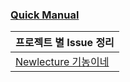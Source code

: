 
### [Quick Manual](<Quick Manual/Quick Manual.md>)



| 프로젝트 별 Issue 정리                                                 |
| :-------------------------------------------------------------- |
| [Newlecture 기농이네](</기농이네 prj/Newlecture 기농이네 Prj Issue.md>)<br> |



